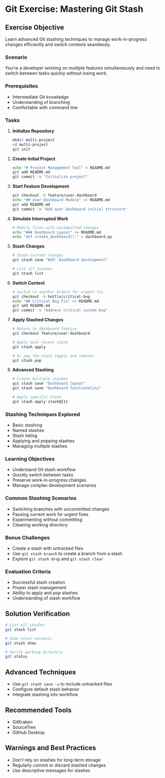# Git Exercise: Mastering Git Stash

## Exercise Objective
Learn advanced Git stashing techniques to manage work-in-progress changes efficiently and switch contexts seamlessly.

### Scenario
You're a developer working on multiple features simultaneously and need to switch between tasks quickly without losing work.

### Prerequisites
- Intermediate Git knowledge
- Understanding of branching
- Comfortable with command line

### Tasks

1. **Initialize Repository**
   ```bash
   mkdir multi-project
   cd multi-project
   git init
   ```

2. **Create Initial Project**
   ```bash
   echo "# Project Management Tool" > README.md
   git add README.md
   git commit -m "Initialize project"
   ```

3. **Start Feature Development**
   ```bash
   git checkout -b feature/user-dashboard
   echo "## User Dashboard Module" >> README.md
   git add README.md
   git commit -m "Add user dashboard initial structure"
   ```

4. **Simulate Interrupted Work**
   ```bash
   # Modify files with uncommitted changes
   echo "### Dashboard Layout" >> README.md
   echo "def create_dashboard():" > dashboard.py
   ```

5. **Stash Changes**
   ```bash
   # Stash current changes
   git stash save "WIP: Dashboard development"

   # List all stashes
   git stash list
   ```

6. **Switch Context**
   ```bash
   # Switch to another branch for urgent fix
   git checkout -b hotfix/critical-bug
   echo "## Critical Bug Fix" >> README.md
   git add README.md
   git commit -m "Address critical system bug"
   ```

7. **Apply Stashed Changes**
   ```bash
   # Return to dashboard feature
   git checkout feature/user-dashboard

   # Apply most recent stash
   git stash apply

   # Or pop the stash (apply and remove)
   git stash pop
   ```

8. **Advanced Stashing**
   ```bash
   # Create multiple stashes
   git stash save "Dashboard layout"
   git stash save "Dashboard functionality"

   # Apply specific stash
   git stash apply stash@{1}
   ```

### Stashing Techniques Explored
- Basic stashing
- Named stashes
- Stash listing
- Applying and popping stashes
- Managing multiple stashes

### Learning Objectives
- Understand Git stash workflow
- Quickly switch between tasks
- Preserve work-in-progress changes
- Manage complex development scenarios

### Common Stashing Scenarios
- Switching branches with uncommitted changes
- Pausing current work for urgent fixes
- Experimenting without committing
- Cleaning working directory

### Bonus Challenges
- Create a stash with untracked files
- Use `git stash branch` to create a branch from a stash
- Explore `git stash drop` and `git stash clear`

### Evaluation Criteria
- Successful stash creation
- Proper stash management
- Ability to apply and pop stashes
- Understanding of stash workflow

## Solution Verification
```bash
# List all stashes
git stash list

# Show stash contents
git stash show

# Verify working directory
git status
```

## Advanced Techniques
- Use `git stash save -u` to include untracked files
- Configure default stash behavior
- Integrate stashing into workflow

## Recommended Tools
- GitKraken
- SourceTree
- GitHub Desktop

## Warnings and Best Practices
- Don't rely on stashes for long-term storage
- Regularly commit or discard stashed changes
- Use descriptive messages for stashes